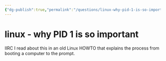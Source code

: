 ```yaml
---
{"dg-publish":true,"permalink":"/questions/linux-why-pid-1-is-so-important/","dgHomeLink":true,"dgPassFrontmatter":false,"dgShowBacklinks":true,"dgShowLocalGraph":true}
---
```


# linux - why PID 1 is so important

IIRC I read about this in an old Linux HOWTO that explains the process from booting a computer to the prompt.